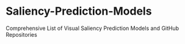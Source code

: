 # Saliency-Prediction-Models
Comprehensive List of Visual Saliency Prediction Models and GitHub Repositories
